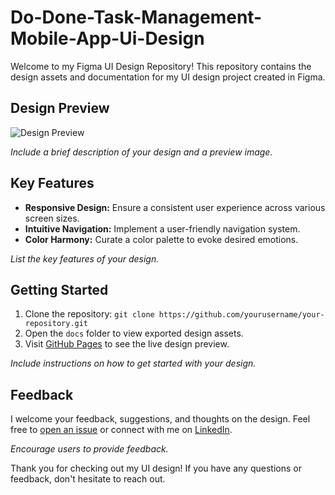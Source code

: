 # Do-Done-Task-Management-Mobile-App-Ui-Design

Welcome to my Figma UI Design Repository! This repository contains the design assets and documentation for my UI design project created in Figma.

## Design Preview

![Design Preview](docs/your-design-preview.png)

*Include a brief description of your design and a preview image.*

## Key Features

- **Responsive Design:** Ensure a consistent user experience across various screen sizes.
- **Intuitive Navigation:** Implement a user-friendly navigation system.
- **Color Harmony:** Curate a color palette to evoke desired emotions.

*List the key features of your design.*

## Getting Started

1. Clone the repository: `git clone https://github.com/yourusername/your-repository.git`
2. Open the `docs` folder to view exported design assets.
3. Visit [GitHub Pages](https://yourusername.github.io/your-repository/) to see the live design preview.

*Include instructions on how to get started with your design.*

## Feedback

I welcome your feedback, suggestions, and thoughts on the design. Feel free to [open an issue](https://github.com/yourusername/your-repository/issues) or connect with me on [LinkedIn](https://www.linkedin.com/in/rm-magesh-575293255/).

*Encourage users to provide feedback.*

Thank you for checking out my UI design! If you have any questions or feedback, don't hesitate to reach out.
